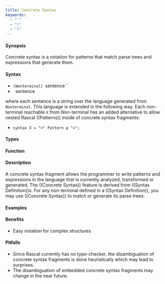 ```yaml
---
title: Concrete Syntax
keywords: 
  - "`"
  - "("
  - ")"
---
```


#### Synopsis

Concrete syntax is a notation for patterns that match parse trees and expressions that generate them.

#### Syntax

*  `(Nonterminal) `sentence``
*  ` `sentence` `


where each sentence is a string over the language generated from `Nonterminal`. This language is extended in the following way. Each non-terminal reachable `X` from _Non_-terminal has an added alternative to allow nested Rascal ((Patterns)) inside of concrete syntax fragments:

*  `syntax X = "<" Pattern p ">";`


#### Types


#### Function


#### Description

A concrete syntax fragment allows the programmer to write patterns and expressions in the language that is currently analyzed, 
transformed or generated. The ((Concrete Syntax)) feature is derived from ((Syntax Definition))s. 
For any non-terminal defined in a ((Syntax Definition)), you may use ((Concrete Syntax)) to match or generate its parse trees.

#### Examples

#### Benefits

*  Easy notation for complex structures

#### Pitfalls

*  Since Rascal currently has no type-checker, the disambiguation of concrete syntax fragments is done heuristically which may lead to surprises.
*  The disambiguation of embedded concrete syntax fragments may change in the near future.


